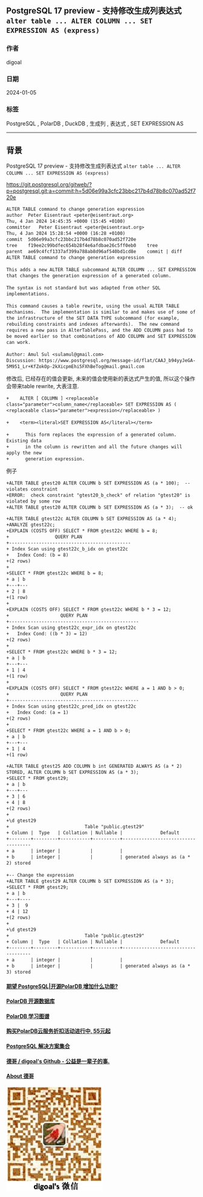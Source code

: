 ## PostgreSQL 17 preview - 支持修改生成列表达式 `alter table ... ALTER COLUMN ... SET EXPRESSION AS (express)`    
                                  
### 作者                                  
digoal                                  
                                  
### 日期                                  
2024-01-05                           
                                  
### 标签                                  
PostgreSQL , PolarDB , DuckDB , 生成列 , 表达式 , SET EXPRESSION AS   
                                  
----                                  
                                  
## 背景      
PostgreSQL 17 preview - 支持修改生成列表达式 `alter table ... ALTER COLUMN ... SET EXPRESSION AS (express)`    
  
https://git.postgresql.org/gitweb/?p=postgresql.git;a=commit;h=5d06e99a3cfc23bbc217b4d78b8c070ad52f720e  
```  
ALTER TABLE command to change generation expression  
author	Peter Eisentraut <peter@eisentraut.org>	  
Thu, 4 Jan 2024 14:45:35 +0000 (15:45 +0100)  
committer	Peter Eisentraut <peter@eisentraut.org>	  
Thu, 4 Jan 2024 15:28:54 +0000 (16:28 +0100)  
commit	5d06e99a3cfc23bbc217b4d78b8c070ad52f720e  
tree	f19ee2c99bdfec654b28f4e6afdbae26c5ff0eb0	tree  
parent	ae69c4fcf1337af399a788ab8d96af540bd1cd8e	commit | diff  
ALTER TABLE command to change generation expression  
  
This adds a new ALTER TABLE subcommand ALTER COLUMN ... SET EXPRESSION  
that changes the generation expression of a generated column.  
  
The syntax is not standard but was adapted from other SQL  
implementations.  
  
This command causes a table rewrite, using the usual ALTER TABLE  
mechanisms.  The implementation is similar to and makes use of some of  
the infrastructure of the SET DATA TYPE subcommand (for example,  
rebuilding constraints and indexes afterwards).  The new command  
requires a new pass in AlterTablePass, and the ADD COLUMN pass had to  
be moved earlier so that combinations of ADD COLUMN and SET EXPRESSION  
can work.  
  
Author: Amul Sul <sulamul@gmail.com>  
Discussion: https://www.postgresql.org/message-id/flat/CAAJ_b94yyJeGA-5M951_Lr+KfZokOp-2kXicpmEhi5FXhBeTog@mail.gmail.com   
```  
  
修改后, 已经存在的值会更新, 未来的值会使用新的表达式产生的值, 所以这个操作会带来table rewrite, 大表注意.  
```  
+    ALTER [ COLUMN ] <replaceable class="parameter">column_name</replaceable> SET EXPRESSION AS ( <replaceable class="parameter">expression</replaceable> )  
  
+    <term><literal>SET EXPRESSION AS</literal></term>  
  
+      This form replaces the expression of a generated column.  Existing data  
+      in the column is rewritten and all the future changes will apply the new  
+      generation expression.  
```  
  
  
例子  
```  
+ALTER TABLE gtest20 ALTER COLUMN b SET EXPRESSION AS (a * 100);  -- violates constraint  
+ERROR:  check constraint "gtest20_b_check" of relation "gtest20" is violated by some row  
+ALTER TABLE gtest20 ALTER COLUMN b SET EXPRESSION AS (a * 3);  -- ok  
```  
  
```  
+ALTER TABLE gtest22c ALTER COLUMN b SET EXPRESSION AS (a * 4);  
+ANALYZE gtest22c;  
+EXPLAIN (COSTS OFF) SELECT * FROM gtest22c WHERE b = 8;  
+                 QUERY PLAN                    
+---------------------------------------------  
+ Index Scan using gtest22c_b_idx on gtest22c  
+   Index Cond: (b = 8)  
+(2 rows)  
+  
+SELECT * FROM gtest22c WHERE b = 8;  
+ a | b   
+---+---  
+ 2 | 8  
+(1 row)  
+  
+EXPLAIN (COSTS OFF) SELECT * FROM gtest22c WHERE b * 3 = 12;  
+                   QUERY PLAN                     
+------------------------------------------------  
+ Index Scan using gtest22c_expr_idx on gtest22c  
+   Index Cond: ((b * 3) = 12)  
+(2 rows)  
+  
+SELECT * FROM gtest22c WHERE b * 3 = 12;  
+ a | b   
+---+---  
+ 1 | 4  
+(1 row)  
+  
+EXPLAIN (COSTS OFF) SELECT * FROM gtest22c WHERE a = 1 AND b > 0;  
+                   QUERY PLAN                     
+------------------------------------------------  
+ Index Scan using gtest22c_pred_idx on gtest22c  
+   Index Cond: (a = 1)  
+(2 rows)  
+  
+SELECT * FROM gtest22c WHERE a = 1 AND b > 0;  
+ a | b   
+---+---  
+ 1 | 4  
+(1 row)  
```  
  
```  
+ALTER TABLE gtest25 ADD COLUMN b int GENERATED ALWAYS AS (a * 2) STORED, ALTER COLUMN b SET EXPRESSION AS (a * 3);  
+SELECT * FROM gtest29;  
+ a | b   
+---+---  
+ 3 | 6  
+ 4 | 8  
+(2 rows)  
+  
+\d gtest29  
+                            Table "public.gtest29"  
+ Column |  Type   | Collation | Nullable |              Default                 
+--------+---------+-----------+----------+------------------------------------  
+ a      | integer |           |          |   
+ b      | integer |           |          | generated always as (a * 2) stored  
  
+-- Change the expression  
+ALTER TABLE gtest29 ALTER COLUMN b SET EXPRESSION AS (a * 3);  
+SELECT * FROM gtest29;  
+ a | b    
+---+----  
+ 3 |  9  
+ 4 | 12  
+(2 rows)  
+  
+\d gtest29  
+                            Table "public.gtest29"  
+ Column |  Type   | Collation | Nullable |              Default                 
+--------+---------+-----------+----------+------------------------------------  
+ a      | integer |           |          |   
+ b      | integer |           |          | generated always as (a * 3) stored  
```  
    
  
#### [期望 PostgreSQL|开源PolarDB 增加什么功能?](https://github.com/digoal/blog/issues/76 "269ac3d1c492e938c0191101c7238216")
  
  
#### [PolarDB 开源数据库](https://openpolardb.com/home "57258f76c37864c6e6d23383d05714ea")
  
  
#### [PolarDB 学习图谱](https://www.aliyun.com/database/openpolardb/activity "8642f60e04ed0c814bf9cb9677976bd4")
  
  
#### [购买PolarDB云服务折扣活动进行中, 55元起](https://www.aliyun.com/activity/new/polardb-yunparter?userCode=bsb3t4al "e0495c413bedacabb75ff1e880be465a")
  
  
#### [PostgreSQL 解决方案集合](../201706/20170601_02.md "40cff096e9ed7122c512b35d8561d9c8")
  
  
#### [德哥 / digoal's Github - 公益是一辈子的事.](https://github.com/digoal/blog/blob/master/README.md "22709685feb7cab07d30f30387f0a9ae")
  
  
#### [About 德哥](https://github.com/digoal/blog/blob/master/me/readme.md "a37735981e7704886ffd590565582dd0")
  
  
![digoal's wechat](../pic/digoal_weixin.jpg "f7ad92eeba24523fd47a6e1a0e691b59")
  
